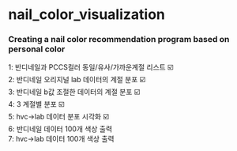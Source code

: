 # nail_color_visualization
### Creating a nail color recommendation program based on personal color

1: 반디네일과 PCCS컬러 동일/유사/가까운계절 리스트 ☑️  
2: 반디네일 오리지널 lab 데이터의 계절 분포 ☑️  
3: 반디네일 b값 조절한 데이터의 계절 분포 ☑️  
4: 3 계절별 분포 ☑️  
5: hvc->lab 데이터 분포 시각화 ☑️  
6: 반디네일 데이터 100개 색상 출력  
7: hvc->lab 데이터 100개 색상 출력  
